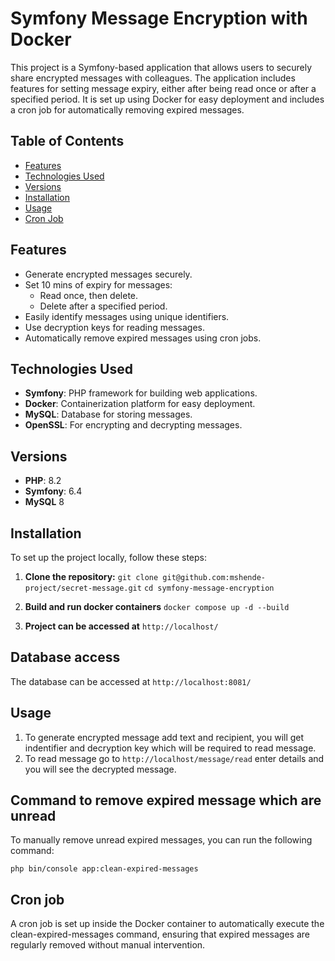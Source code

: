 # Symfony Message Encryption with Docker

This project is a Symfony-based application that allows users to securely share encrypted messages with colleagues. The application includes features for setting message expiry, either after being read once or after a specified period. It is set up using Docker for easy deployment and includes a cron job for automatically removing expired messages.

## Table of Contents

- [Features](#features)
- [Technologies Used](#technologies-used)
- [Versions](#versions)
- [Installation](#installation)
- [Usage](#usage)
- [Cron Job](#cron-job)

## Features

- Generate encrypted messages securely.
- Set 10 mins of expiry for messages:
    - Read once, then delete.
    - Delete after a specified period.
- Easily identify messages using unique identifiers.
- Use decryption keys for reading messages.
- Automatically remove expired messages using cron jobs.

## Technologies Used

- **Symfony**: PHP framework for building web applications.
- **Docker**: Containerization platform for easy deployment.
- **MySQL**: Database for storing messages.
- **OpenSSL**: For encrypting and decrypting messages.

## Versions

- **PHP**: 8.2
- **Symfony**: 6.4
- **MySQL** 8

## Installation

To set up the project locally, follow these steps:

1. **Clone the repository:**
   ```git clone git@github.com:mshende-project/secret-message.git```
   ```cd symfony-message-encryption```

2. **Build and run docker containers**
    ```docker compose up -d --build```
   
3. **Project can be accessed at**
    ```http://localhost/```
   
## Database access
The database can be accessed at
```http://localhost:8081/```
   
## Usage
1. To generate encrypted message add text and recipient, you will get indentifier and decryption key which will be required to read message.
2. To read message go to ``http://localhost/message/read`` enter details and you will see the decrypted message.

## Command to remove expired message which are unread
   To manually remove unread expired messages, you can run the following command:

   ```php bin/console app:clean-expired-messages```
    
## Cron job
A cron job is set up inside the Docker container to automatically execute the clean-expired-messages command, ensuring that expired messages are regularly removed without manual intervention.
